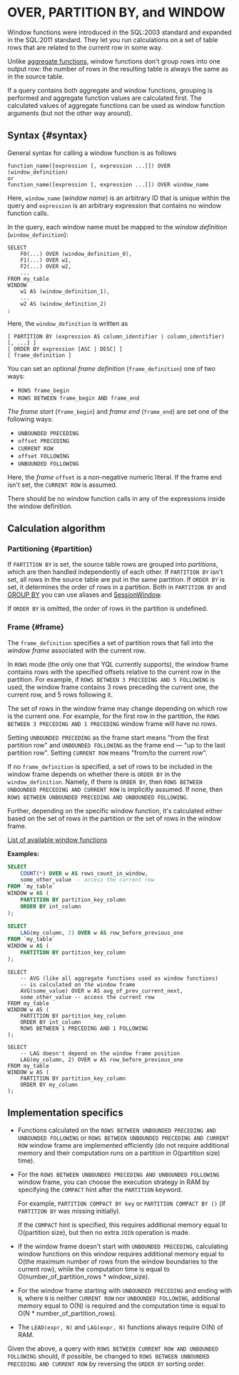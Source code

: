 # OVER, PARTITION BY, and WINDOW

Window functions were introduced in the SQL:2003 standard and expanded in the SQL:2011 standard. They let you run calculations on a set of table rows that are related to the current row in some way.

Unlike [aggregate functions](../../builtins/aggregation.md), window functions don't group rows into one output row: the number of rows in the resulting table is always the same as in the source table.

If a query contains both aggregate and window functions, grouping is performed and aggregate function values are calculated first. The calculated values of aggregate functions can be used as window function arguments (but not the other way around).

## Syntax {#syntax}

General syntax for calling a window function is as follows

```
function_name([expression [, expression ...]]) OVER (window_definition)
or
function_name([expression [, expression ...]]) OVER window_name
```

Here, `window_name` (_window name_) is an arbitrary ID that is unique within the query and `expression` is an arbitrary expression that contains no window function calls.

In the query, each window name must be mapped to the _window definition_ (`window_definition`):

```
SELECT
    F0(...) OVER (window_definition_0),
    F1(...) OVER w1,
    F2(...) OVER w2,
    ...
FROM my_table
WINDOW
    w1 AS (window_definition_1),
    ...
    w2 AS (window_definition_2)
;
```

Here, the `window_definition` is written as

```
[ PARTITION BY (expression AS column_identifier | column_identifier) [, ...] ]
[ ORDER BY expression [ASC | DESC] ]
[ frame_definition ]
```

You can set an optional *frame definition* (`frame_definition`) one of two ways:

* ```ROWS frame_begin```
* ```ROWS BETWEEN frame_begin AND frame_end```

*The frame start* (`frame_begin`) and *frame end* (`frame_end`) are set one of the following ways:

* ```UNBOUNDED PRECEDING```
* ```offset PRECEDING```
* ```CURRENT ROW```
* ```offset FOLLOWING```
* ```UNBOUNDED FOLLOWING```

Here, the *frame* `offset` is a non-negative numeric literal. If the frame end isn't set, the `CURRENT ROW` is assumed.

There should be no window function calls in any of the expressions inside the window definition.

## Calculation algorithm

### Partitioning {#partition}

If `PARTITION BY` is set, the source table rows are grouped into _partitions_, which are then handled independently of each other.
If `PARTITION BY` isn't set, all rows in the source table are put in the same partition. If `ORDER BY` is set, it determines the order of rows in a partition.
Both in `PARTITION BY` and [GROUP BY](../group_by.md) you can use aliases and [SessionWindow](../group_by.md#session-window).

If `ORDER BY` is omitted, the order of rows in the partition is undefined.

### Frame {#frame}

The `frame_definition` specifies a set of partition rows that fall into the *window frame* associated with the current row.

In `ROWS` mode (the only one that YQL currently supports), the window frame contains rows with the specified offsets relative to the current row in the partition. For example, if `ROWS BETWEEN 3 PRECEDING AND 5 FOLLOWING` is used, the window frame contains 3 rows preceding the current one, the current row, and 5 rows following it.

The set of rows in the window frame may change depending on which row is the current one. For example, for the first row in the partition, the `ROWS BETWEEN 3 PRECEDING AND 1 PRECEDING` window frame will have no rows.

Setting `UNBOUNDED PRECEDING` as the frame start means "from the first partition row" and `UNBOUNDED FOLLOWING` as the frame end — "up to the last partition row". Setting `CURRENT ROW` means "from/to the current row".

If no `frame_definition` is specified, a set of rows to be included in the window frame depends on whether there is `ORDER BY` in the `window_definition`.
Namely, if there is `ORDER BY`, then `ROWS BETWEEN UNBOUNDED PRECEDING AND CURRENT ROW` is implicitly assumed. If none, then `ROWS BETWEEN UNBOUNDED PRECEDING AND UNBOUNDED FOLLOWING`.

Further, depending on the specific window function, it's calculated either based on the set of rows in the partition or the set of rows in the window frame.

[List of available window functions](../../builtins/window.md)

**Examples:**

```sql
SELECT
    COUNT(*) OVER w AS rows_count_in_window,
    some_other_value -- access the current row
FROM `my_table`
WINDOW w AS (
    PARTITION BY partition_key_column
    ORDER BY int_column
);
```

```sql
SELECT
    LAG(my_column, 2) OVER w AS row_before_previous_one
FROM `my_table`
WINDOW w AS (
    PARTITION BY partition_key_column
);
```

```yql
SELECT
    -- AVG (like all aggregate functions used as window functions)
    -- is calculated on the window frame
    AVG(some_value) OVER w AS avg_of_prev_current_next,
    some_other_value -- access the current row
FROM my_table
WINDOW w AS (
    PARTITION BY partition_key_column
    ORDER BY int_column
    ROWS BETWEEN 1 PRECEDING AND 1 FOLLOWING
);
```

```yql
SELECT
    -- LAG doesn't depend on the window frame position
    LAG(my_column, 2) OVER w AS row_before_previous_one
FROM my_table
WINDOW w AS (
    PARTITION BY partition_key_column
    ORDER BY my_column
);
```

## Implementation specifics

* Functions calculated on the `ROWS BETWEEN UNBOUNDED PRECEDING AND UNBOUNDED FOLLOWING` or `ROWS BETWEEN UNBOUNDED PRECEDING AND CURRENT ROW` window frame are implemented efficiently (do not require additional memory and their computation runs on a partition in O(partition size) time).

* For the `ROWS BETWEEN UNBOUNDED PRECEDING AND UNBOUNDED FOLLOWING` window frame, you can choose the execution strategy in RAM by specifying the `COMPACT` hint after the `PARTITION` keyword.

  For example, `PARTITION COMPACT BY key` or `PARTITION COMPACT BY ()` (if `PARTITION BY` was missing initially).

  If the `COMPACT` hint is specified, this requires additional memory equal to O(partition size), but then no extra `JOIN` operation is made.

* If the window frame doesn't start with `UNBOUNDED PRECEDING`, calculating window functions on this window requires additional memory equal to O(the maximum number of rows from the window boundaries to the current row), while the computation time is equal to O(number_of_partition_rows * window_size).

* For the window frame starting with `UNBOUNDED PRECEDING` and ending with `N`, where `N` is neither `CURRENT ROW` nor `UNBOUNDED FOLLOWING`, additional memory equal to O(N) is required and the computation time is equal to O(N * number_of_partition_rows).

* The `LEAD(expr, N)` and `LAG(expr, N)` functions always require O(N) of RAM.

Given the above, a query with `ROWS BETWEEN CURRENT ROW AND UNBOUNDED FOLLOWING` should, if possible, be changed to `ROWS BETWEEN UNBOUNDED PRECEDING AND CURRENT ROW` by reversing the `ORDER BY` sorting order.

